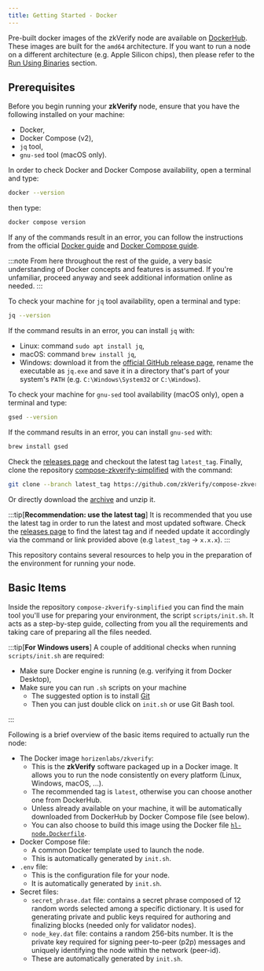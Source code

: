 ```yaml
---
title: Getting Started - Docker
---
```


Pre-built docker images of the zkVerify node are available on [DockerHub](https://hub.docker.com/r/horizenlabs/zkverify/tags). These images are built for the `amd64` architecture. If you want to run a node on a different architecture (e.g. Apple Silicon chips), then please refer to the [Run Using Binaries](../03-run_using_binaries/01-getting_started_binaries.md) section.

## Prerequisites

Before you begin running your **zkVerify** node, ensure that you have the following installed on your machine:

- Docker,
- Docker Compose (v2),
- `jq` tool,
- `gnu-sed` tool (macOS only).

In order to check Docker and Docker Compose availability, open a terminal and type:

```bash
docker --version
```

then type:

```bash
docker compose version
```

If any of the commands result in an error, you can follow the instructions from the official [Docker guide](https://docs.docker.com/engine/install/) and [Docker Compose guide](https://docs.docker.com/compose/install/).

:::note
From here throughout the rest of the guide, a very basic understanding of Docker concepts and features is assumed. If you're unfamiliar, proceed anyway and seek additional information online as needed.
:::

To check your machine for `jq` tool availability, open a terminal and type:

```bash
jq --version
```

If the command results in an error, you can install `jq` with:

- Linux: command `sudo apt install jq`,
- macOS: command `brew install jq`,
- Windows: download it from the [official GitHub release page](https://github.com/jqlang/jq/releases/), rename the executable as `jq.exe` and save it in a directory that's part of your system's `PATH` (e.g. `C:\Windows\System32` or `C:\Windows`).

To check your machine for `gnu-sed` tool availability (macOS only), open a terminal and type:

```bash
gsed --version
```

If the command results in an error, you can install `gnu-sed` with:

```bash
brew install gsed
```
Check the [releases page](https://github.com/zkVerify/compose-zkverify-simplified/releases) and checkout the latest tag `latest_tag`.
Finally, clone the repository [compose-zkverify-simplified](https://github.com/zkVerify/compose-zkverify-simplified) with the command:

```bash
git clone --branch latest_tag https://github.com/zkVerify/compose-zkverify-simplified.git
```

Or directly download the [archive](https://github.com/zkVerify/compose-zkverify-simplified/releases) and unzip it.

:::tip[**Recommendation: use the latest tag**]
It is recommended that you use the latest tag in order to run the latest and most updated software. Check the [releases page](https://github.com/zkVerify/compose-zkverify-simplified/releases) to find the latest tag and if needed update it accordingly via the command or link provided above (e.g `latest_tag` -> `x.x.x`).
:::

This repository contains several resources to help you in the preparation of the environment for running your node.

## Basic Items

Inside the repository `compose-zkverify-simplified` you can find the main tool you'll use for preparing your environment, the script `scripts/init.sh`. It acts as a step-by-step guide, collecting from you all the requirements and taking care of preparing all the files needed.

:::tip[**For Windows users**]
A couple of additional checks when running `scripts/init.sh` are required:

- Make sure Docker engine is running (e.g. verifying it from Docker Desktop),
- Make sure you can run `.sh` scripts on your machine
  - The suggested option is to install [Git](https://git-scm.com/downloads/win)
  - Then you can just double click on `init.sh` or use Git Bash tool.

:::

Following is a brief overview of the basic items required to actually run the node:

- The Docker image `horizenlabs/zkverify`:
  - This is the **zkVerify** software packaged up in a Docker image.  It allows you to run the node consistently on every platform (Linux, Windows, macOS, ...).
  - The recommended tag is `latest`, otherwise you can choose another one from DockerHub.
  - Unless already available on your machine, it will be automatically downloaded from DockerHub by Docker Compose file (see below).
  - You can also choose to build this image using the Docker file [`hl-node.Dockerfile`](https://github.com/zkVerify/zkVerify/blob/main/docker/dockerfiles/hl-node.Dockerfile).
- Docker Compose file:
  - A common Docker template used to launch the node.
  - This is automatically generated by `init.sh`.
- `.env` file:
  - This is the configuration file for your node.
  - It is automatically generated by `init.sh`.
- Secret files:
  - `secret_phrase.dat` file: contains a secret phrase composed of 12 random words selected among a specific dictionary. It is used for generating private and public keys required for authoring and finalizing blocks (needed only for validator nodes).
  - `node_key.dat` file: contains a random 256-bits number. It is the private key required for signing peer-to-peer (p2p) messages and uniquely identifying the node within the network (peer-id).
  - These are automatically generated by `init.sh`.
